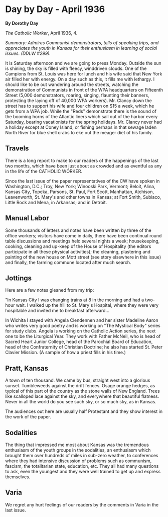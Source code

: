 Day by Day - April 1936
=======================

**By Dorothy Day**

*The Catholic Worker*, April 1936, 4.

*Summary: Admires Communist demonstrators, tells of speaking trips, and
appreciates the youth in Kansas for their enthusiasm in learning of
social issues. (DDLW \#299).*

It is Saturday afternoon and we are going to press Monday. Outside the
sun is shining, the sky is filled with fleecy, winddriven clouds. One of
the Campions from St. Louis was here for lunch and his wife said that
New York air filled her with energy. On a day such as this, it fills me
with lethargy. I should like to be out wandering around the streets,
watching the demonstration of Communists in front of the WPA
headquarters on Fifteenth Street (5,000 demonstrators, roaring, singing,
flaunting their banners, protesting the laying off of 40,000 WPA
workers). Mr. Clancy down the street has to support his wife and four
children on \$15 a week, which he gets from a WPA job. While the "Reds"
demonstrate there is the sound of the booming horns of the Atlantic
liners which sail out of the harbor every Saturday, bearing vacationists
for the spring holidays. Mr. Clancy never had a holiday except at Coney
Island, or fishing perhaps in that sewage laden North River for blue
shell crabs to eke out the meager diet of his family.

Travels
-------

There is a long report to make to our readers of the happenings of the
last two months, which have been just about as crowded and as eventful
as any in the life of the CATHOLIC WORKER.

Since the last issue of the paper representatives of the CW have spoken
in Washington, D.C.; Troy, New York; Winooski Park, Vermont; Beloit,
Alina, Kansas City, Topeka, Parsons, St. Paul, Fort Scott, Manhattan,
Atchison, Leavenworth, St. Mary's and other towns in Kansas; at Fort
Smith, Subiaco, Little Rock and Mena, in Arkansas; and in Detroit.

Manual Labor
------------

Some thousands of letters and notes have been written by three of the
office workers; visitors have come in daily, there have been continual
round table discussions and meetings held several nights a week;
housekeeping, cooking, cleaning and up-keep of the House of Hospitality
(the editors participate in all these physical activities); the
cleaning, plastering and painting of the new house on Mott street (see
story elsewhere in this issue) and finally, the farming commune located
after much search.

Jottings
--------

Here are a few notes gleaned from my trip:

"In Kansas City I was changing trains at 8 in the morning and had a
two-hour wait. I walked up the hill to St. Mary's Hospital, where they
were very hospitable and invited me to breakfast afterward…

In Wichita I stayed with Angela Clendennen and her sister Madeline Aaron
who writes very good poetry and is working on "The Mystical Body" series
for study clubs. Angela is working on the Catholic Action series, the
next one to be the Liturgical Year. They work with Father McNeil, who is
head of Sacred Heart Junior College, head of the Parochial Board of
Education, head of the Confraternity of Christian Doctrine; he also has
started St. Peter Clavier Mission. (A sample of how a priest fills in
his time.)

Pratt, Kansas
-------------

A town of ten thousand. We came by bus, straight west into a glorious
sunset. Tumbleweeds against the drift fences. Osage orange hedges, as
typical of this part of the country as the stone walls of New England.
Trees like scalloped lace against the sky, and everywhere that beautiful
flatness. Never in all the world do you see such sky, or so much sky, as
in Kansas.

The audiences out here are usually half Protestant and they show
interest in the work of the paper.

Sodalities
----------

The thing that impressed me most about Kansas was the tremendous
enthusiasm of the youth groups in the sodalities, an enthusiasm which
brought them over hundreds of miles in sub-zero weather, to conferences
where they had intensive discussion of problems such as communism,
fascism, the totalitarian state, education, etc. They all had many
questions to ask, even the youngest and they were well trained to get up
and express themselves.

Varia
-----

We regret any hurt feelings of our readers by the comments in Varia in
the last issue.

